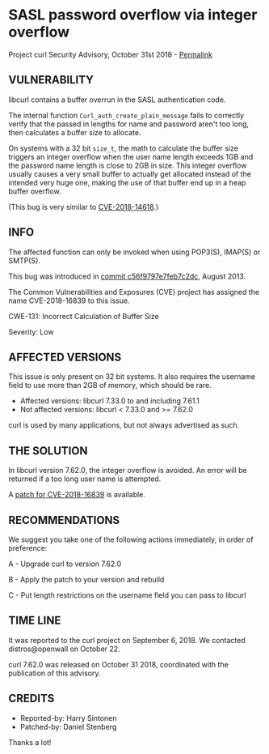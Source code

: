 SASL password overflow via integer overflow
===========================================

Project curl Security Advisory, October 31st 2018 -
[Permalink](https://curl.se/docs/CVE-2018-16839.html)

VULNERABILITY
-------------

libcurl contains a buffer overrun in the SASL authentication code.

The internal function `Curl_auth_create_plain_message` fails to correctly
verify that the passed in lengths for name and password aren't too long, then
calculates a buffer size to allocate.

On systems with a 32 bit `size_t`, the math to calculate the buffer size
triggers an integer overflow when the user name length exceeds 1GB and the
password name length is close to 2GB in size. This integer overflow usually
causes a very small buffer to actually get allocated instead of the intended
very huge one, making the use of that buffer end up in a heap buffer overflow.

(This bug is very similar to
[CVE-2018-14618](https://curl.se/docs/CVE-2018-14618.html).)

INFO
----

The affected function can only be invoked when using POP3(S), IMAP(S) or
SMTP(S).

This bug was introduced in [commit
c56f9797e7feb7c2dc](https://github.com/curl/curl/commit/c56f9797e7feb7c2dc),
August 2013.

The Common Vulnerabilities and Exposures (CVE) project has assigned the name
CVE-2018-16839 to this issue.

CWE-131: Incorrect Calculation of Buffer Size

Severity: Low

AFFECTED VERSIONS
-----------------

This issue is only present on 32 bit systems. It also requires the username
field to use more than 2GB of memory, which should be rare.

- Affected versions: libcurl 7.33.0 to and including 7.61.1
- Not affected versions: libcurl < 7.33.0 and >= 7.62.0

curl is used by many applications, but not always advertised as such.

THE SOLUTION
------------

In libcurl version 7.62.0, the integer overflow is avoided. An error will be
returned if a too long user name is attempted.

A [patch for
CVE-2018-16839](https://github.com/curl/curl/commit/f3a24d7916b9173c69a3e0ee790102993833d6c5)
is available.

RECOMMENDATIONS
---------------

We suggest you take one of the following actions immediately, in order of
preference:

 A - Upgrade curl to version 7.62.0

 B - Apply the patch to your version and rebuild

 C - Put length restrictions on the username field you can pass to libcurl

TIME LINE
---------

It was reported to the curl project on September 6, 2018.  We contacted
distros@openwall on October 22.

curl 7.62.0 was released on October 31 2018, coordinated with the publication
of this advisory.

CREDITS
-------

- Reported-by: Harry Sintonen
- Patched-by: Daniel Stenberg

Thanks a lot!
